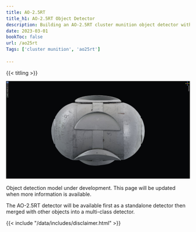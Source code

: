 ```yaml
---
title: AO-2.5RT
title_h1: AO-2.5RT Object Detector
description: Building an AO-2.5RT cluster munition object detector with 3D-rendered and 3D-printed synthetic data
date: 2023-03-01
bookToc: false
url: /ao25rt
Tags: ['cluster munition', 'ao25rt']

---
```


{{< titling >}}

![AO-2.5RT submunition 3D model created using photogrammetry](images/vframe-ao25rt-material.jpg#watermark)

Object detection model under development. This page will be updated when more information is available. 

The AO-2.5RT detector will be available first as a standalone detector then merged with other objects into a multi-class detector.

{{< include "/data/includes/disclaimer.html" >}}